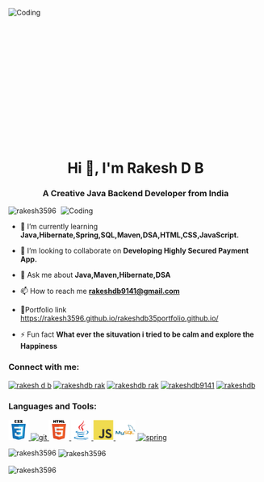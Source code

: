 
 <img align="right" alt="Coding" height="300" width="1000"  
 src="https://encrypted-tbn0.gstatic.com/images?q=tbn:ANd9GcTiBcG_jFGvzPQhC0kSq6xo9w9wygZwYhbcCQ&usqp=CAU">
 
<h1 align="center">Hi 👋, I'm Rakesh D B</h1>
<h3 align="center">A Creative Java Backend Developer from India</h3>

<img align="right" alt="Coding" width="400" src="https://www.chawtechsolutions.com/wp-content/uploads/2019/03/senior-front-end-developer-openings-1.gif">


<p align="left"> <img src="https://komarev.com/ghpvc/?username=rakesh3596&label=Profile%20views&color=0e75b6&style=flat" alt="rakesh3596" /> </p>

- 🌱 I’m currently learning **Java,Hibernate,Spring,SQL,Maven,DSA,HTML,CSS,JavaScript.**

- 👯 I’m looking to collaborate on **Developing Highly Secured Payment App.**

- 💬 Ask me about **Java,Maven,Hibernate,DSA**

- 📫 How to reach me **rakeshdb9141@gmail.com**

- 📄Portfolio link https://rakesh3596.github.io/rakeshdb35portfolio.github.io/

- ⚡ Fun fact **What ever the situvation i tried to be calm and explore the Happiness**

<h3 align="left">Connect with me:</h3>
<p align="left">
<a href="https://linkedin.com/in/rakesh d b" target="blank"><img align="center" src="https://raw.githubusercontent.com/rahuldkjain/github-profile-readme-generator/master/src/images/icons/Social/linked-in-alt.svg" alt="rakesh d b" height="30" width="40" /></a>
<a href="https://fb.com/rakeshdb rak" target="blank"><img align="center" src="https://raw.githubusercontent.com/rahuldkjain/github-profile-readme-generator/master/src/images/icons/Social/facebook.svg" alt="rakeshdb rak" height="30" width="40" /></a>
<a href="https://instagram.com/rakeshdb rak" target="blank"><img align="center" src="https://raw.githubusercontent.com/rahuldkjain/github-profile-readme-generator/master/src/images/icons/Social/instagram.svg" alt="rakeshdb rak" height="30" width="40" /></a>
<a href="https://www.hackerrank.com/rakeshdb9141" target="blank"><img align="center" src="https://raw.githubusercontent.com/rahuldkjain/github-profile-readme-generator/master/src/images/icons/Social/hackerrank.svg" alt="rakeshdb9141" height="30" width="40" /></a>
<a href="https://www.leetcode.com/rakeshdb" target="blank"><img align="center" src="https://raw.githubusercontent.com/rahuldkjain/github-profile-readme-generator/master/src/images/icons/Social/leet-code.svg" alt="rakeshdb" height="30" width="40" /></a>
</p>

<h3 align="left">Languages and Tools:</h3>
<p align="left"> <a href="https://www.w3schools.com/css/" target="_blank" rel="noreferrer"> <img src="https://raw.githubusercontent.com/devicons/devicon/master/icons/css3/css3-original-wordmark.svg" alt="css3" width="40" height="40"/> </a> <a href="https://git-scm.com/" target="_blank" rel="noreferrer"> <img src="https://www.vectorlogo.zone/logos/git-scm/git-scm-icon.svg" alt="git" width="40" height="40"/> </a> <a href="https://www.w3.org/html/" target="_blank" rel="noreferrer"> <img src="https://raw.githubusercontent.com/devicons/devicon/master/icons/html5/html5-original-wordmark.svg" alt="html5" width="40" height="40"/> </a> <a href="https://www.java.com" target="_blank" rel="noreferrer"> <img src="https://raw.githubusercontent.com/devicons/devicon/master/icons/java/java-original.svg" alt="java" width="40" height="40"/> </a> <a href="https://developer.mozilla.org/en-US/docs/Web/JavaScript" target="_blank" rel="noreferrer"> <img src="https://raw.githubusercontent.com/devicons/devicon/master/icons/javascript/javascript-original.svg" alt="javascript" width="40" height="40"/> </a> <a href="https://www.mysql.com/" target="_blank" rel="noreferrer"> <img src="https://raw.githubusercontent.com/devicons/devicon/master/icons/mysql/mysql-original-wordmark.svg" alt="mysql" width="40" height="40"/> </a> <a href="https://spring.io/" target="_blank" rel="noreferrer"> <img src="https://www.vectorlogo.zone/logos/springio/springio-icon.svg" alt="spring" width="40" height="40"/> </a> </p>

<p><img align="left" src="https://github-readme-stats.vercel.app/api/top-langs?username=rakesh3596&show_icons=true&locale=en&layout=compact" alt="rakesh3596" /></p>

<p>&nbsp;<img align="center" src="https://github-readme-stats.vercel.app/api?username=rakesh3596&show_icons=true&locale=en" alt="rakesh3596" /></p>

<p><img align="center" src="https://github-readme-streak-stats.herokuapp.com/?user=rakesh3596&" alt="rakesh3596" /></p>
